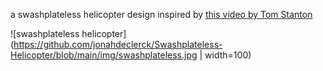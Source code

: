 a swashplateless helicopter design inspired by [this video by Tom Stanton](https://youtu.be/d80oXSCcHTk?si=MYQpmtHN8eGi8ZL7) 

![swashplateless helicopter](https://github.com/jonahdeclerck/Swashplateless-Helicopter/blob/main/img/swashplateless.jpg | width=100)
